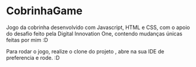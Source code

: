 # CobrinhaGame
Jogo da cobrinha desenvolvido com Javascript, HTML e CSS, com o apoio do desafio feito pela Digital Innovation One, contendo mudanças únicas feitas por mim :D

Para rodar o jogo, realize o clone do projeto , abre na sua IDE de preferencia e rode. :D